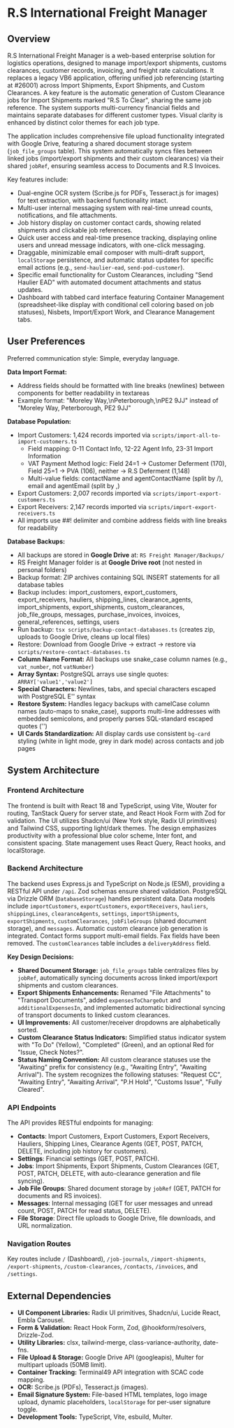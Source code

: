 # R.S International Freight Manager

## Overview

R.S International Freight Manager is a web-based enterprise solution for logistics operations, designed to manage import/export shipments, customs clearances, customer records, invoicing, and freight rate calculations. It replaces a legacy VB6 application, offering unified job referencing (starting at #26001) across Import Shipments, Export Shipments, and Custom Clearances. A key feature is the automatic generation of Custom Clearance jobs for Import Shipments marked "R.S To Clear", sharing the same job reference. The system supports multi-currency financial fields and maintains separate databases for different customer types. Visual clarity is enhanced by distinct color themes for each job type.

The application includes comprehensive file upload functionality integrated with Google Drive, featuring a shared document storage system (`job_file_groups` table). This system automatically syncs files between linked jobs (import/export shipments and their custom clearances) via their shared `jobRef`, ensuring seamless access to Documents and R.S Invoices.

Key features include:
- Dual-engine OCR system (Scribe.js for PDFs, Tesseract.js for images) for text extraction, with backend functionality intact.
- Multi-user internal messaging system with real-time unread counts, notifications, and file attachments.
- Job history display on customer contact cards, showing related shipments and clickable job references.
- Quick user access and real-time presence tracking, displaying online users and unread message indicators, with one-click messaging.
- Draggable, minimizable email composer with multi-draft support, `localStorage` persistence, and automatic status updates for specific email actions (e.g., `send-haulier-ead`, `send-pod-customer`).
- Specific email functionality for Custom Clearances, including "Send Haulier EAD" with automated document attachments and status updates.
- Dashboard with tabbed card interface featuring Container Management (spreadsheet-like display with conditional cell coloring based on job statuses), Nisbets, Import/Export Work, and Clearance Management tabs.

## User Preferences

Preferred communication style: Simple, everyday language.

**Data Import Format:**
- Address fields should be formatted with line breaks (newlines) between components for better readability in textareas
- Example format: "Moreley Way,\nPeterborough,\nPE2 9JJ" instead of "Moreley Way, Peterborough, PE2 9JJ"

**Database Population:**
- Import Customers: 1,424 records imported via `scripts/import-all-to-import-customers.ts`
  - Field mapping: 0-11 Contact Info, 12-22 Agent Info, 23-31 Import Information
  - VAT Payment Method logic: Field 24=1 → Customer Deferment (170), Field 25=1 → PVA (106), neither → R.S Deferment (1,148)
  - Multi-value fields: contactName and agentContactName (split by /), email and agentEmail (split by ,)
- Export Customers: 2,007 records imported via `scripts/import-export-customers.ts`
- Export Receivers: 2,147 records imported via `scripts/import-export-receivers.ts`
- All imports use ##! delimiter and combine address fields with line breaks for readability

**Database Backups:**
- All backups are stored in **Google Drive** at: `RS Freight Manager/Backups/`
- RS Freight Manager folder is at **Google Drive root** (not nested in personal folders)
- Backup format: ZIP archives containing SQL INSERT statements for all database tables
- Backup includes: import_customers, export_customers, export_receivers, hauliers, shipping_lines, clearance_agents, import_shipments, export_shipments, custom_clearances, job_file_groups, messages, purchase_invoices, invoices, general_references, settings, users
- Run backup: `tsx scripts/backup-contact-databases.ts` (creates zip, uploads to Google Drive, cleans up local files)
- Restore: Download from Google Drive → extract → restore via `scripts/restore-contact-databases.ts`
- **Column Name Format:** All backups use snake_case column names (e.g., `vat_number`, not `vatNumber`)
- **Array Syntax:** PostgreSQL arrays use single quotes: `ARRAY['value1','value2']`
- **Special Characters:** Newlines, tabs, and special characters escaped with PostgreSQL E'' syntax
- **Restore System:** Handles legacy backups with camelCase column names (auto-maps to snake_case), supports multi-line addresses with embedded semicolons, and properly parses SQL-standard escaped quotes ('')
- **UI Cards Standardization:** All display cards use consistent `bg-card` styling (white in light mode, grey in dark mode) across contacts and job pages

## System Architecture

### Frontend Architecture

The frontend is built with React 18 and TypeScript, using Vite, Wouter for routing, TanStack Query for server state, and React Hook Form with Zod for validation. The UI utilizes Shadcn/ui (New York style, Radix UI primitives) and Tailwind CSS, supporting light/dark themes. The design emphasizes productivity with a professional blue color scheme, Inter font, and consistent spacing. State management uses React Query, React hooks, and localStorage.

### Backend Architecture

The backend uses Express.js and TypeScript on Node.js (ESM), providing a RESTful API under `/api`. Zod schemas ensure shared validation. PostgreSQL via Drizzle ORM (`DatabaseStorage`) handles persistent data. Data models include `importCustomers`, `exportCustomers`, `exportReceivers`, `hauliers`, `shippingLines`, `clearanceAgents`, `settings`, `importShipments`, `exportShipments`, `customClearances`, `jobFileGroups` (shared document storage), and `messages`. Automatic custom clearance job generation is integrated. Contact forms support multi-email fields. Fax fields have been removed. The `customClearances` table includes a `deliveryAddress` field.

**Key Design Decisions:**
- **Shared Document Storage:** `job_file_groups` table centralizes files by `jobRef`, automatically syncing documents across linked import/export shipments and custom clearances.
- **Export Shipments Enhancements:** Renamed "File Attachments" to "Transport Documents", added `expensesToChargeOut` and `additionalExpensesIn`, and implemented automatic bidirectional syncing of transport documents to linked custom clearances.
- **UI Improvements:** All customer/receiver dropdowns are alphabetically sorted.
- **Custom Clearance Status Indicators:** Simplified status indicator system with "To Do" (Yellow), "Completed" (Green), and an optional Red for "Issue, Check Notes?".
- **Status Naming Convention:** All custom clearance statuses use the "Awaiting" prefix for consistency (e.g., "Awaiting Entry", "Awaiting Arrival"). The system recognizes the following statuses: "Request CC", "Awaiting Entry", "Awaiting Arrival", "P.H Hold", "Customs Issue", "Fully Cleared".

### API Endpoints

The API provides RESTful endpoints for managing:
-   **Contacts**: Import Customers, Export Customers, Export Receivers, Hauliers, Shipping Lines, Clearance Agents (GET, POST, PATCH, DELETE, including job history for customers).
-   **Settings**: Financial settings (GET, POST, PATCH).
-   **Jobs**: Import Shipments, Export Shipments, Custom Clearances (GET, POST, PATCH, DELETE, with auto-clearance generation and file syncing).
-   **Job File Groups**: Shared document storage by `jobRef` (GET, PATCH for documents and RS invoices).
-   **Messages**: Internal messaging (GET for user messages and unread count, POST, PATCH for read status, DELETE).
-   **File Storage**: Direct file uploads to Google Drive, file downloads, and URL normalization.

### Navigation Routes

Key routes include `/` (Dashboard), `/job-journals`, `/import-shipments`, `/export-shipments`, `/custom-clearances`, `/contacts`, `/invoices`, and `/settings`.

## External Dependencies

-   **UI Component Libraries:** Radix UI primitives, Shadcn/ui, Lucide React, Embla Carousel.
-   **Form & Validation:** React Hook Form, Zod, @hookform/resolvers, Drizzle-Zod.
-   **Utility Libraries:** clsx, tailwind-merge, class-variance-authority, date-fns.
-   **File Upload & Storage:** Google Drive API (googleapis), Multer for multipart uploads (50MB limit).
-   **Container Tracking:** Terminal49 API integration with SCAC code mapping.
-   **OCR:** Scribe.js (PDFs), Tesseract.js (images).
-   **Email Signature System:** File-based HTML templates, logo image upload, dynamic placeholders, `localStorage` for per-user signature toggle.
-   **Development Tools:** TypeScript, Vite, esbuild, Multer.